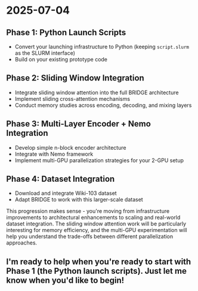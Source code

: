 # 2025-07-04

## Phase 1: Python Launch Scripts
- Convert your launching infrastructure to Python (keeping `script.slurm` as the SLURM interface)
- Build on your existing prototype code

## Phase 2: Sliding Window Integration
- Integrate sliding window attention into the full BRIDGE architecture
- Implement sliding cross-attention mechanisms
- Conduct memory studies across encoding, decoding, and mixing layers

## Phase 3: Multi-Layer Encoder + Nemo Integration
- Develop simple n-block encoder architecture
- Integrate with Nemo framework
- Implement multi-GPU parallelization strategies for your 2-GPU setup

## Phase 4: Dataset Integration
- Download and integrate Wiki-103 dataset
- Adapt BRIDGE to work with this larger-scale dataset

This progression makes sense - you're moving from infrastructure improvements to architectural enhancements to scaling and real-world dataset integration. The sliding window attention work will be particularly interesting for memory efficiency, and the multi-GPU experimentation will help you understand the trade-offs between different parallelization approaches.

I'm ready to help when you're ready to start with Phase 1 (the Python launch scripts). Just let me know when you'd like to begin!
----------------------------------------------------------------------

